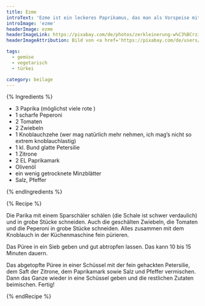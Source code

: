 ```yaml
---
title: Ezme
introText: 'Ezme ist ein leckeres Paprikamus, das man als Vorspeise mit ein wenig Brot essen kann. Ich bevorzuge es allerdings als Grundlage für meine Wraps. Ezme und/oder Humus kommen als Grundlage in die Wraps, dann weiteres Gemüse als eigentliche Füllung. Ezme ist dabei eine wichtige würzende Beigabe.'
introImage: 'ezme'
headerImage: ezme
headerImageLink: https://pixabay.com/de/photos/zerkleinerung-w%C3%BCrzig-tomaten-812673/
headerImageAttribution: Bild von <a href='https://pixabay.com/de/users/tohma-263912/?utm_source=link-attribution&amp;utm_medium=referral&amp;utm_campaign=image&amp;utm_content=812673'>Sinan COŞKUN</a> auf <a href='https://pixabay.com/de/?utm_source=link-attribution&amp;utm_medium=referral&amp;utm_campaign=image&amp;utm_content=812673'>Pixabay</a>

tags:
  - gemüse
  - vegetarisch
  - türkei

category: beilage
---
```


{% Ingredients %}



- 3 Paprika (möglichst viele rote )
- 1 scharfe Peperoni
- 2 Tomaten
- 2 Zwiebeln
- 1 Knoblauchzehe (wer mag natürlich mehr nehmen, ich mag’s nicht so extrem knoblauchlastig)
- 1 kl. Bund glatte Petersilie
- 1 Zitrone
- 2 EL Paprikamark
- Olivenöl
- ein wenig getrocknete Minzblätter
- Salz, Pfeffer

{% endIngredients %}

{% Recipe %}



Die Parika mit einem Sparschäler schälen (die Schale ist schwer verdaulich) und in grobe Stücke schneiden. Auch die geschälten Zwiebeln, die Tomaten und die Peperoni in grobe Stücke schneiden. Alles zusammen mit dem Knoblauch in der Küchenmaschine fein pürieren.

Das Püree in ein Sieb geben und gut abtropfen lassen. Das kann 10 bis 15 Minuten dauern.

Das abgetopfte Püree in einer Schüssel mit der fein gehackten Petersilie, dem Saft der Zitrone, dem Paprikamark sowie Salz und Pfeffer vermischen.
Dann das Ganze wieder in eine Schüssel geben und die restlichen Zutaten beimischen. Fertig!

{% endRecipe %}
